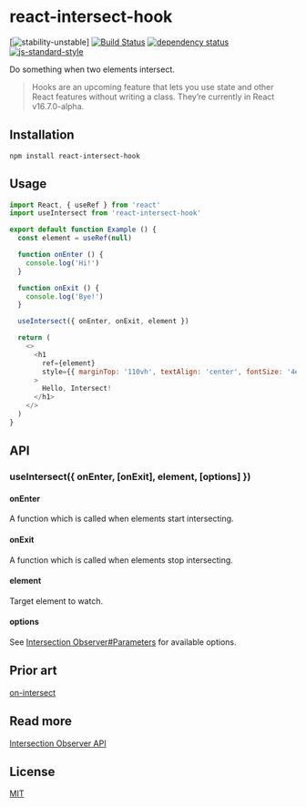 # react-intersect-hook 

[![stability-unstable](https://img.shields.io/badge/stability-unstable-yellow.svg)] [![Build Status](https://travis-ci.com/neosiae/react-intersect-hook.svg?branch=master)](https://travis-ci.com/neosiae/react-intersect-hook) [![dependency status](https://depsjs.xyz/status/github/neosiae/react-intersect-hook/status.svg)](https://depsjs.xyz/github/neosiae/react-intersect-hook) [![js-standard-style](https://img.shields.io/badge/code%20style-standard-brightgreen.svg)](http://standardjs.com) 

Do something when two elements intersect. 

> Hooks are an upcoming feature that lets you use state and other React features without writing a class. They’re currently in React v16.7.0-alpha.

## Installation
`npm install react-intersect-hook`

## Usage

```javascript
import React, { useRef } from 'react'
import useIntersect from 'react-intersect-hook'

export default function Example () {
  const element = useRef(null)

  function onEnter () {
    console.log('Hi!')
  }

  function onExit () {
    console.log('Bye!')
  }

  useIntersect({ onEnter, onExit, element })

  return (
    <>
      <h1
        ref={element}
        style={{ marginTop: '110vh', textAlign: 'center', fontSize: '4em' }}
      >
        Hello, Intersect!
      </h1>
    </>
  )
}
```

## API

### useIntersect({ onEnter, [onExit], element, [options] })

#### onEnter
A function which is called when elements start intersecting. 

#### onExit
A function which is called when elements stop intersecting.

#### element
Target element to watch.

#### options
See [Intersection Observer#Parameters](https://developer.mozilla.org/en-US/docs/Web/API/IntersectionObserver/IntersectionObserver#Parameters) for available options.

## Prior art
[on-intersect](https://github.com/yoshuawuyts/on-intersect)

## Read more 
[Intersection Observer API](https://developer.mozilla.org/en-US/docs/Web/API/Intersection_Observer_API)

## License
[MIT](https://opensource.org/licenses/MIT)
